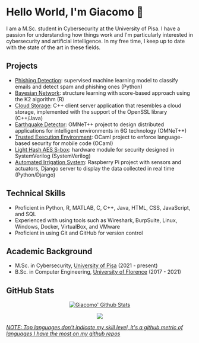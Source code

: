 # Hello World, I'm Giacomo 👋

I am a M.Sc. student in Cybersecurity at the University of Pisa. I have a passion for understanding how things work and I'm particularly interested in cybersecurity and artificial intelligence. In my free time, I keep up to date with the state of the art in these fields.

## Projects
- [Phishing Detection](https://github.com/giacomovitangeli/phishing-detection): supervised machine learning model to classify emails and detect spam and phishing ones (Python)
- [Bayesian Network](https://github.com/giacomovitangeli/Structure-Learning-Bayesian-Network): structure learning with score-based approach using the K2 algorithm (R)
- [Cloud Storage](https://github.com/giacomovitangeli/Applied-Cryptography): C++ client server application that resembles a cloud storage, implemented with the support of the OpenSSL library (C++/Java)
- [Earthquake Detector](https://github.com/giacomovitangeli/EarthquakeDetector): OMNeT++ project to design distributed applications for intelligent environments in 6G technology (OMNeT++)
- [Trusted Execution Environment](https://github.com/giacomovitangeli/Trusted-Execution-Environment): OCaml project to enforce language-based security for mobile code (OCaml)
- [Light Hash AES S-box](https://github.com/giacomovitangeli/Hardware-and-Embedded-Security): hardware module for security designed in SystemVerilog (SystemVerilog)
- [Automated Irrigation System](https://github.com/giacomovitangeli/Automated-Irrigation-System): Raspberry Pi project with sensors and actuators, Django server to display the data collected in real time (Python/Django)

## Technical Skills
- Proficient in Python, R, MATLAB, C, C++, Java, HTML, CSS, JavaScript, and SQL
- Experienced with using tools such as Wireshark, BurpSuite, Linux, Windows, Docker, VirtualBox, and VMware
- Proficient in using Git and GitHub for version control

## Academic Background
- M.Sc. in Cybersecurity, [University of Pisa](https://www.unipi.it/index.php/english) (2021 - present)
- B.Sc. in Computer Engineering, [University of Florence](https://www.unifi.it/changelang-eng.html) (2017 - 2021)

## GitHub Stats
<p align="center">
  <a href="https://github.com/giacomovitangeli">
    <img src="https://github-readme-stats.vercel.app/api?username=giacomovitangeli&count_private=true&show_icons=True&theme=dark&hide=issues,contribs" alt="Giacomo' Github Stats"/></a>
</p>

<p align="center">
  <a href="https://github.com/giacomovitangeli">
    <img src="https://github-readme-stats.vercel.app/api/top-langs/?username=giacomovitangeli&layout=compact&show_icons=True&theme=dark"/>
</p>

_NOTE: Top languages don't indicate my skill level, it's a github metric of languages I have the most on my github repos_
